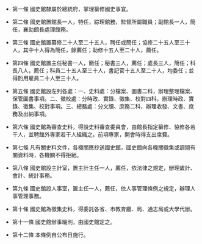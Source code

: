 * 第一條 國史館隸屬於總統府，掌理纂修國史事宜。

* 第二條 國史館置館長一人，特任，綜理館務，監督所屬職員；副館長一人，簡任，襄助館長處理館務。

* 第三條 國史館置纂修二十人至二十五人，聘任或簡任；協修二十五人至三十人，其中十人得為簡任，餘薦任；助修十五人至二十人，薦任。

* 第四條 國史館置主任秘書一人，簡任；秘書三人，薦任；處長三人，簡任；科長八人，薦任；科員二十五人至三十人，書記官十五人至二十人，均委任；並得酌用雇員二十人至三十人。

* 第五條 國史館設左列各處：一、史料處：分檔案、圖書二科，辦理整理檔案、保管圖書事項。二、徵校處：分時政、實錄、徵集、校對四科，辦理時政、實錄、徵集、校對事項。三、總務處：分文牘、庶務二科，辦理收發、文書、庶務及出納事項。

* 第六條 國史館為審查史料，得設史料審查委員會，由館長指定纂修、協修各若干人，並聘館外專家若干人組織之。前項專家，開會時得支出席費。

* 第七條 凡有關史料文件，各機關應抄送國史館，國史館向各機關徵集或調閱有關資料時，各機關不得拒絕。

* 第八條 國史館設主計室，置主計主任一人，薦任，依法律之規定，辦理歲計、會計、統計事務。

* 第九條 國史館設人事室，置主任一人，薦任，依人事管理條例之規定，辦理人事管理事務。

* 第十條 國史館為徵集史料，得委託各省、市教育廳、局、通志局或大學代辦。

* 第十一條 國史館辦事細則，由國史館定之。

* 第十二條 本條例自公布日施行。

